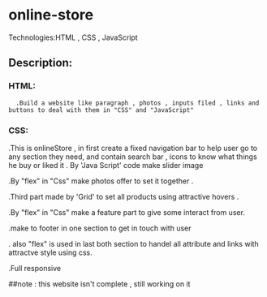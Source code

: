 # online-store
Technologies:HTML , CSS , JavaScript


  
  
## Description: 
  ### HTML:
      .Build a website like paragraph , photos , inputs filed , links and buttons to deal with them in "CSS" and "JavaScript"


### CSS:
  .This is onlineStore , in first create a fixed navigation bar to help user go to any section they need, and contain search bar , icons to know what things he buy or      liked it
  . By 'Java Script' code make slider image 
  
  .By "flex" in "Css" make photos offer to set it together .
  
  .Third part made by 'Grid' to set all products using attractive hovers .
  
  .By "flex" in "Css" make a feature part to give some interact from user.
  
  .make to footer in one section to get in touch with user
  
  . also "flex" is used in last both section to handel all attribute and links with attractve style using css.
  
  .Full responsive
  
  ##note :
  this website isn't complete , still working on it
